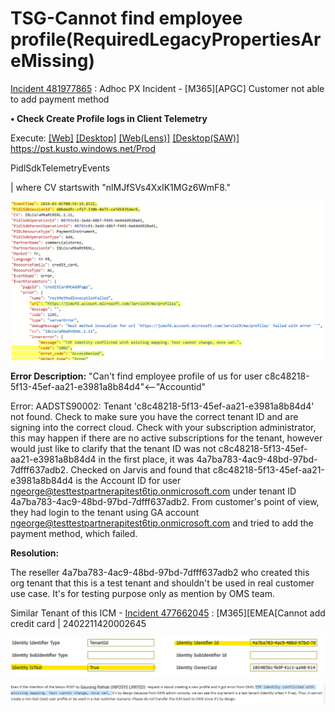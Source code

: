 # TSG-Cannot find employee profile(RequiredLegacyPropertiesAreMissing)


[Incident 481977865](https://icmcdn.akamaized.net/imp/v3/incidents/details/481977865/home) : Adhoc PX Incident - [M365][APGC] Customer not able to add payment method

**• Check Create Profile logs in Client Telemetry** 

Execute: [[Web]](https://dataexplorer.azure.com/clusters/https%3a%2f%2fpst.kusto.windows.net/databases/Prod?query=H4sIAAAAAAAEAAvITMkJTskOSc1JzU0tKap0LUvNKynm5apRKM9ILUpVcA5TKC5JLCopLs8syVBQysvx9UoLDis2iajw9Db0da8yC891s9BTAgDHjE9kRwAAAA%3d%3d) [[Desktop]](https://pst.kusto.windows.net/Prod?query=H4sIAAAAAAAEAAvITMkJTskOSc1JzU0tKap0LUvNKynm5apRKM9ILUpVcA5TKC5JLCopLs8syVBQysvx9UoLDis2iajw9Db0da8yC891s9BTAgDHjE9kRwAAAA%3d%3d&web=0) [[Web(Lens)]](https://lens.msftcloudes.com/v2/#/discover/query//results?datasource=(cluster:pst.kusto.windows.net,database:Prod,type:Kusto)&query=H4sIAAAAAAAEAAvITMkJTskOSc1JzU0tKap0LUvNKynm5apRKM9ILUpVcA5TKC5JLCopLs8syVBQysvx9UoLDis2iajw9Db0da8yC891s9BTAgDHjE9kRwAAAA%3d%3d&runquery=1) [[Desktop(SAW)]](https://pst.kusto.windows.net/Prod?query=H4sIAAAAAAAEAAvITMkJTskOSc1JzU0tKap0LUvNKynm5apRKM9ILUpVcA5TKC5JLCopLs8syVBQysvx9UoLDis2iajw9Db0da8yC891s9BTAgDHjE9kRwAAAA%3d%3d&saw=1) https://pst.kusto.windows.net/Prod

PidlSdkTelemetryEvents

| where CV startswith "nlMJfSVs4XxIK1MGz6WmF8."

![alt text](./Images/image13.png)

**Error Description:** "Can't find employee profile of us for user c8c48218-5f13-45ef-aa21-e3981a8b84d4"<--"Accountid"

Error: AADSTS90002: Tenant 'c8c48218-5f13-45ef-aa21-e3981a8b84d4' not found. Check to make sure you have the correct tenant ID and are signing into the correct cloud. Check with your subscription administrator, this may happen if there are no active subscriptions for the tenant, however would just like to clarify that the tenant ID was not c8c48218-5f13-45ef-aa21-e3981a8b84d4 in the first place, it was 4a7ba783-4ac9-48bd-97bd-7dfff637adb2. Checked on Jarvis and found that c8c48218-5f13-45ef-aa21-e3981a8b84d4 is the Account ID for user ngeorge@testtestpartnerapitest6tip.onmicrosoft.com under tenant ID 4a7ba783-4ac9-48bd-97bd-7dfff637adb2.
From customer's point of view, they had login to the tenant using GA account ngeorge@testtestpartnerapitest6tip.onmicrosoft.com and tried to add the payment method, which failed.

**Resolution:**

The reseller 4a7ba783-4ac9-48bd-97bd-7dfff637adb2 who created this org tenant that this is a test tenant and shouldn't be used in real customer use case. It's for testing purpose only as mention by OMS team.

Similar Tenant of this ICM - [Incident 477662045](https://icmcdn.akamaized.net/imp/v3/incidents/details/477662045/home) : [M365][EMEA[Cannot add credit card | 2402211420002645  

![alt text](./Images/image14.png)

![alt text](./Images/image15.png)
